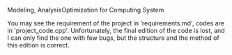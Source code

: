 Modeling, AnalysisOptimization for Computing System

You may see the requirement of the project in 'requirements.md', codes are in 'project_code.cpp'. Unfortunately, the final edition of the code is lost, and I can only find the one with few bugs, but the structure and the method of this edition is correct.
